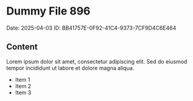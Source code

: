 # Dummy File 896

Date: 2025-04-03
ID: BB41757E-0F92-41C4-9373-7CF9D4C6E464

## Content

Lorem ipsum dolor sit amet, consectetur adipiscing elit.
Sed do eiusmod tempor incididunt ut labore et dolore magna aliqua.

* Item 1
* Item 2
* Item 3
